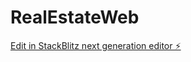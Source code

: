 # RealEstateWeb

[Edit in StackBlitz next generation editor ⚡️](https://stackblitz.com/~/github.com/JoelHJames1/RealEstateWeb)